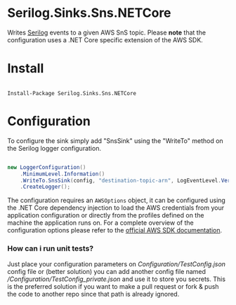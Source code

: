 # Serilog.Sinks.Sns.NETCore

Writes [Serilog](https://serilog.net/) events to a given AWS SnS topic. Please **note** that the configuration uses a .NET Core specific extension of the AWS SDK.

# Install
```

Install-Package Serilog.Sinks.Sns.NETCore
```

# Configuration
To configure the sink simply add "SnsSink" using the "WriteTo" method on the Serilog logger configuration.

```c#

new LoggerConfiguration()
	.MinimumLevel.Information()
    .WriteTo.SnsSink(config, "destination-topic-arn", LogEventLevel.Verbose)
    .CreateLogger();

```

The configuration requires an ```AWSOptions``` object, it can be configured using the .NET Core dependency injection to load the AWS credentials from your application configuration or directly from the profiles defined on the machine the application runs on.
For a complete overview of the configuration options please refer to the [official AWS SDK documentation](https://docs.aws.amazon.com/sdk-for-net/v3/developer-guide/net-dg-config-netcore.html).


### How can i run unit tests?

Just place your configuration parameters on *Configuration/TestConfig.json* config file or (better solution) you can add another config file named */Configuration/TestConfig_private.json* and use it to store you secrets. This is the preferred solution if you want to make a pull request or fork & push the code to another repo since that path is already ignored.